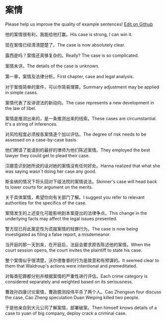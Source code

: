 # 案情

Please help us improve the quality of example sentences! [Edit on Github](https://github.com/jiyushe/jiyu-example-sentence-source/blob/main/chinese/anqing.md)

<p><span class="chinese">他的案情很有利，我能给他打赢。</span><span class="english">His case is strong, I can win it.</span></p>

<p><span class="chinese">现在案情已经清清楚楚了。</span><span class="english">The case is now absolutely clear.</span></p>

<p><span class="chinese">露西是吗？案情还真够复杂的。</span><span class="english">Really? The case is so complicated.</span></p>

<p><span class="chinese">案情未详。</span><span class="english">The details of the case is unknown.</span></p>

<p><span class="chinese">第一章，案情及法律分析。</span><span class="english">First chapter, case and legal analysis.</span></p>

<p><span class="chinese">对于案情简单的案件，可以作简易理算。</span><span class="english">Summary adjustment may be applied in simple cases.</span></p>

<p><span class="chinese">案情代表了反诽谤法的新动向。</span><span class="english">The case represents a new development in the law of libel.</span></p>

<p><span class="chinese">案情是推测出来的，是一条推测出来的线索。</span><span class="english">These cases are circumstantial. It's a string of inferences.</span></p>

<p><span class="chinese">对风险程度必须按各案情逐个加以评估。</span><span class="english">The degree of risk needs to be assessed on a case-by-case basis.</span></p>

<p><span class="chinese">他们聘请了能请到的最好的律师为他们陈述案情。</span><span class="english">They employed the best lawyer they could get to plead their case.</span></p>

<p><span class="chinese">汉娜意识到她所说的话对她的案情没有任何好处。</span><span class="english">Hanna realized that what she was saying wasn`t doing her case any good.</span></p>

<p><span class="chinese">斯金纳的情况下将头回对下级法院的案情说法。</span><span class="english">Skinner's case will head back to lower courts for argument on the merits.</span></p>

<p><span class="chinese">关于具体案情，希望你向有关部门了解。</span><span class="english">I suggest you refer to relevant authorities for the specifics of the case.</span></p>

<p><span class="chinese">案情发生的上述变化可能影响到本案提出的法律争点。</span><span class="english">This change in the underlying facts may affect the legal issues presented.</span></p>

<p><span class="chinese">警方现已将此案定性为谎报案情的轻罪行为。</span><span class="english">The case is now being investigated as filing a false report, a misdemeanor.</span></p>

<p><span class="chinese">当开庭的那一天到来，在开庭后，法庭会要求原告陈述他的案情。</span><span class="english">When the court session opens, the court invites the plaintiff to state his case.</span></p>

<p><span class="chinese">整个案情似乎很清楚，沃尔德鲁普的行为是故意和有预谋的。</span><span class="english">It seemed clear to them that Waldroup's actions were intentional and premeditated.</span></p>

<p><span class="chinese">对每类犯罪都分别并根据案情的严重性进行评估。</span><span class="english">Each crime category is considered separately and weighted based on its seriousness.</span></p>

<p><span class="chinese">曹政孙四康讨论案情，曹政臆测段伟平杀了两个人。</span><span class="english">Cao Zhengsun four discuss the case, Cao Zheng speculation Duan Weiping killed two people.</span></p>

<p><span class="chinese">于是他亲自到大元公司了解案情，部署破案。</span><span class="english">Then himself knows details of a case to yuan of big company, deploy crack a criminal case.</span></p>

